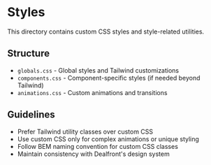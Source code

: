 # Styles

This directory contains custom CSS styles and style-related utilities.

## Structure

- `globals.css` - Global styles and Tailwind customizations
- `components.css` - Component-specific styles (if needed beyond Tailwind)
- `animations.css` - Custom animations and transitions

## Guidelines

- Prefer Tailwind utility classes over custom CSS
- Use custom CSS only for complex animations or unique styling
- Follow BEM naming convention for custom CSS classes
- Maintain consistency with Dealfront's design system
